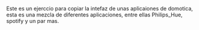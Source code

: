 Este es un ejerccio para copiar la intefaz de unas aplicaiones de domotica, esta es una mezcla de diferentes aplicaciones, entre ellas Philips_Hue, spotify y un par mas.